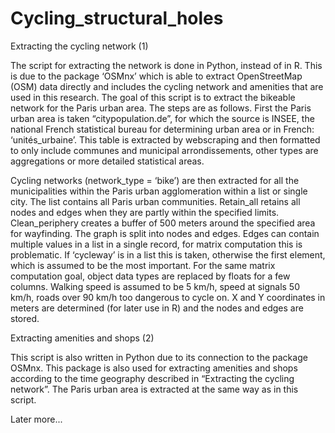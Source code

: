 # Cycling_structural_holes

Extracting the cycling network (1)

The script for extracting the network is done in Python, instead of in R. This is due to the package ‘OSMnx’ which is able to extract OpenStreetMap (OSM) data directly and includes the cycling network and amenities that are used in this research. The goal of this script is to extract the bikeable network for the Paris urban area. The steps are as follows. First the Paris urban area is taken “citypopulation.de”, for which the source is INSEE, the national French statistical bureau for determining urban area or in French: ‘unités_urbaine’. This table is extracted by webscraping and then formatted to only include communes and municipal arrondissements, other types are aggregations or more detailed statistical areas.  

Cycling networks (network_type = ‘bike’) are then extracted for all the municipalities within the Paris urban agglomeration within a list or single city. The list contains all Paris urban communities. Retain_all retains all nodes and edges when they are partly within the specified limits. Clean_periphery creates a buffer of 500 meters around the specified area for wayfinding. The graph is split into nodes and edges. Edges can contain multiple values in a list in a single record, for matrix computation this is problematic. If ‘cycleway’ is in a list this is taken, otherwise the first element, which is assumed to be the most important. For the same matrix computation goal, object data types are replaced by floats for a few columns. Walking speed is assumed to be 5 km/h, speed at signals 50 km/h, roads over 90 km/h too dangerous to cycle on. X and Y coordinates in meters are determined (for later use in R) and the nodes and edges are stored.  



Extracting amenities and shops (2)

This script is also written in Python due to its connection to the package OSMnx. This package is also used for extracting amenities and shops according to the time geography described in “Extracting the cycling network”. The Paris urban area is extracted at the same way as in this script. 

Later more...
